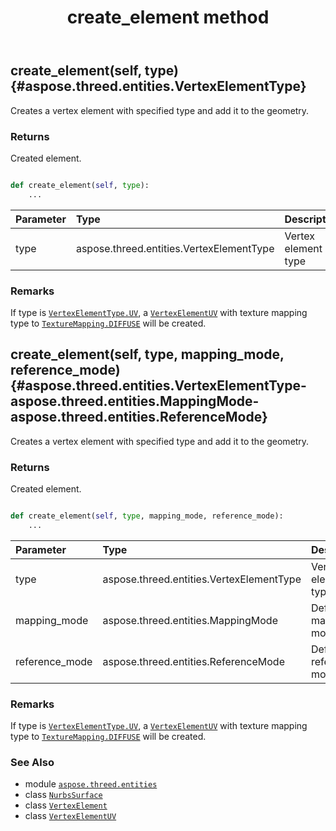 ﻿---
title: create_element method
second_title: Aspose.3D for Python via .NET API References
description: 
type: docs
weight: 30
url: /python-net/aspose.threed.entities/nurbssurface/create_element/
is_root: false
---

## create_element(self, type) {#aspose.threed.entities.VertexElementType}

Creates a vertex element with specified type and add it to the geometry.


### Returns 


Created element.


```python

def create_element(self, type):
    ...
```


| Parameter | Type | Description |
| :- | :- | :- |
| type | aspose.threed.entities.VertexElementType | Vertex element type |
### Remarks

If type is [`VertexElementType.UV`](/3d/python-net/aspose.threed.entities/vertexelementtype#UV), a [`VertexElementUV`](/3d/python-net/aspose.threed.entities/vertexelementuv) with texture mapping type to [`TextureMapping.DIFFUSE`](/3d/python-net/aspose.threed.entities/texturemapping#DIFFUSE) will be created.

## create_element(self, type, mapping_mode, reference_mode) {#aspose.threed.entities.VertexElementType-aspose.threed.entities.MappingMode-aspose.threed.entities.ReferenceMode}

Creates a vertex element with specified type and add it to the geometry.


### Returns 


Created element.


```python

def create_element(self, type, mapping_mode, reference_mode):
    ...
```


| Parameter | Type | Description |
| :- | :- | :- |
| type | aspose.threed.entities.VertexElementType | Vertex element type |
| mapping_mode | aspose.threed.entities.MappingMode | Default mapping mode |
| reference_mode | aspose.threed.entities.ReferenceMode | Default reference mode |
### Remarks

If type is [`VertexElementType.UV`](/3d/python-net/aspose.threed.entities/vertexelementtype#UV), a [`VertexElementUV`](/3d/python-net/aspose.threed.entities/vertexelementuv) with texture mapping type to [`TextureMapping.DIFFUSE`](/3d/python-net/aspose.threed.entities/texturemapping#DIFFUSE) will be created.


### See Also
* module [`aspose.threed.entities`](../../)
* class [`NurbsSurface`](/3d/python-net/aspose.threed.entities/nurbssurface)
* class [`VertexElement`](/3d/python-net/aspose.threed.entities/vertexelement)
* class [`VertexElementUV`](/3d/python-net/aspose.threed.entities/vertexelementuv)

